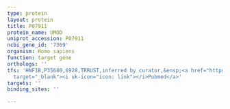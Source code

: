 ```yaml
---
type: protein
layout: protein
title: P07911
protein_name: UMOD
uniprot_accession: P07911
ncbi_gene_id: '7369'
organism: Homo sapiens
function: target gene
orthologs: ''
tfs: 'HNF1B,P35680,6928,TRRUST,inferred by curator,&ensp;<a href="https://www.ncbi.nlm.nih.gov/pubmed/?term=18846391%5Buid%5D+OR+29087512%5Buid%5D"
  target="_blank"><i uk-icon="icon: link"></i>Pubmed</a>'
targets: ''
binding_sites: ''

---
```

